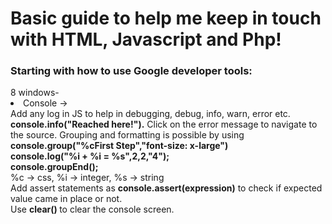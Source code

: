 <h1>Basic guide to help me keep in touch with HTML, Javascript and Php!</h1>

<h3>Starting with how to use Google developer tools: </h3>
8 windows- <br>
<li>
Console -><br></li> Add any log in JS to help in debugging, debug, info, warn, error etc. <b>console.info("Reached here!").</b> Click on the error message to navigate to the source. Grouping and formatting is possible by using <b> console.group("%cFirst Step","font-size: x-large") <br> console.log("%i + %i = %s",2,2,"4"); <br> console.groupEnd(); </b> <br> 
%c -> css, %i -> integer, %s -> string <br>
Add assert statements as <b>console.assert(expression)</b> to check if expected value came in place or not. <br>
Use <b> clear() </b> to clear the console screen. <br>

